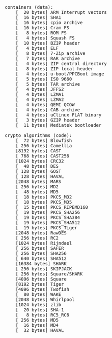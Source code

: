 <pre>
containers (data):
	[  20 bytes] ARM Interrupt vectors
	[  16 bytes] SHA1
	[  16 bytes] cpio archive
	[  16 bytes] Cram FS
	[   8 bytes] ROM FS
	[   4 bytes] Squash FS
	[  10 bytes] BZIP header
	[   4 bytes] ELF
	[   8 bytes] 7-Zip archive
	[   7 bytes] RAR archive
	[   4 bytes] ZIP central directory
	[   8 bytes] ZIP local header
	[   4 bytes] u-boot/PPCBoot image
	[   5 bytes] ISO 9660
	[   5 bytes] TAR archive
	[   4 bytes] JFFS2
	[   4 bytes] LZMA1
	[   4 bytes] LZMA2
	[   4 bytes] QEMI QCOW
	[   4 bytes] CAB archive
	[   4 bytes] uClinux FLAT binary
	[   3 bytes] GZIP header
	[  11 bytes] Mediatek bootloader

crypto algorithms (code):
	[  72 bytes] Blowfish
	[ 256 bytes] Camellia
	[8192 bytes] CAST
	[ 768 bytes] CAST256
	[1024 bytes] CRC32
	[  48 bytes] DES
	[ 128 bytes] GOST
	[ 128 bytes] HAVAL
	[2048 bytes] MARS
	[ 256 bytes] MD2
	[  48 bytes] MD5
	[  18 bytes] PKCS_MD2
	[  18 bytes] PKCS_MD5
	[  15 bytes] PKCS_RIPEMD160
	[  19 bytes] PKCS_SHA256
	[  19 bytes] PKCS_SHA384
	[  19 bytes] PKCS_SHA512
	[  19 bytes] PKCS_Tiger
	[2048 bytes] RawDES
	[ 256 bytes] RC2
	[1024 bytes] Rijndael
	[ 256 bytes] SAFER
	[ 256 bytes] SHA256
	[ 640 bytes] SHA512
	[16384 bytes] SHARK
	[ 256 bytes] SKIPJACK
	[ 256 bytes] Square/SHARK
	[4096 bytes] Square
	[8192 bytes] Tiger
	[4096 bytes] Twofish
	[  80 bytes] WAKE
	[2048 bytes] Whirlpool
	[1024 bytes] zlib
	[  20 bytes] SHA-1
	[   8 bytes] RC5_RC6
	[ 256 bytes] MD5
	[  16 bytes] MD4
	[  32 bytes] HAVAL
</pre>
